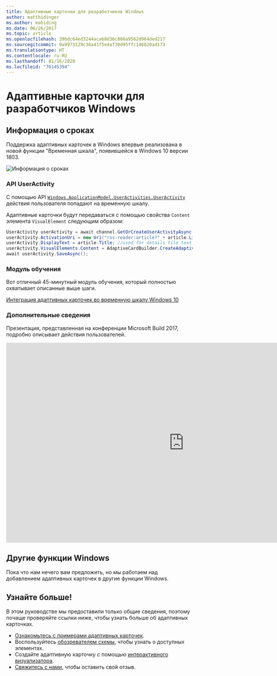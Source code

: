 ```yaml
---
title: Адаптивные карточки для разработчиков Windows
author: matthidinger
ms.author: mahiding
ms.date: 06/26/2017
ms.topic: article
ms.openlocfilehash: 39bdc64ed3244aca68d36c886a9562d964ded217
ms.sourcegitcommit: 9a9973129c36a41f5e4af30d95ffc146820ad173
ms.translationtype: HT
ms.contentlocale: ru-RU
ms.lasthandoff: 01/16/2020
ms.locfileid: "76145394"
---
```

# <a name="adaptive-cards-for-windows-developers"></a>Адаптивные карточки для разработчиков Windows

## <a name="timeline"></a>Информация о сроках

Поддержка адаптивных карточек в Windows впервые реализована в новой функции "Временная шкала", появившейся в Windows 10 версии 1803. 

![Информация о сроках](media/windows/timeline.png)

### <a name="useractivity-api"></a>API UserActivity

С помощью API [`Windows.ApplicationModel.UserActivities.UserActivity`](https://docs.microsoft.com/uwp/api/windows.applicationmodel.useractivities.useractivity) действия пользователя попадают на временную шкалу.

Адаптивные карточки будут передаваться с помощью свойства `Content` элемента `VisualElement` следующим образом:

```csharp
UserActivity userActivity = await channel.GetOrCreateUserActivityAsync(activityId, new HostName("contoso.com"));
userActivity.ActivationUri = new Uri("rss-reader:article?" + article.Link);
userActivity.DisplayText = article.Title; //used for details tile text
userActivity.VisualElements.Content = AdaptiveCardBuilder.CreateAdaptiveCardFromJson(jsonString);
await userActivity.SaveAsync();
```

### <a name="learning-module"></a>Модуль обучения

Вот отличный 45-минутный модуль обучения, который полностью охватывает описанные выше шаги.

[Интеграция адаптивных карточек во временную шкалу Windows 10](https://docs.microsoft.com/learn/modules/integrate-app-into-windows-10-timeline/)

### <a name="learn-more"></a>Дополнительные сведения

Презентация, представленная на конференции Microsoft Build 2017, подробно описывает действия пользователей.

<iframe src="https://channel9.msdn.com/Events/Build/2017/B8108/player" width="960" height="540" allowFullScreen frameBorder="0"></iframe>

## <a name="other-windows-surfaces"></a>Другие функции Windows
Пока что нам нечего вам предложить, но мы работаем над добавлением адаптивных карточек в другие функции Windows.

## <a name="dive-in"></a>Узнайте больше!

В этом руководстве мы предоставили только общие сведения, поэтому почаще проверяйте ссылки ниже, чтобы узнать больше об адаптивных карточках.

* [Ознакомьтесь с примерами адаптивных карточек](http://adaptivecards.io/samples/).
* Воспользуйтесь [обозревателем схемы](http://adaptivecards.io/explorer), чтобы узнать о доступных элементах.
* Создайте адаптивную карточку с помощью [интерактивного визуализатора](http://adaptivecards.io/visualizer/index.html?hostApp=Skype).
* [Свяжитесь с нами](http://adaptivecards.io/connect), чтобы оставить свой отзыв.
